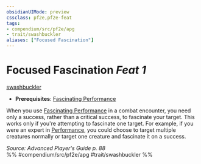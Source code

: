 ```yaml
---
obsidianUIMode: preview
cssclass: pf2e,pf2e-feat
tags:
- compendium/src/pf2e/apg
- trait/swashbuckler
aliases: ["Focused Fascination"]
---
```

# Focused Fascination  *Feat 1*  
[swashbuckler](rules/traits/swashbuckler-apg.md)  

- **Prerequisites**: [Fascinating Performance](compendium/feats/fascinating-performance.md)

When you use [Fascinating Performance](compendium/feats/fascinating-performance.md) in a combat encounter, you need only a success, rather than a critical success, to fascinate your target. This works only if you're attempting to fascinate one target. For example, if you were an expert in [Performance](compendium/skills.md#Performance), you could choose to target multiple creatures normally or target one creature and fascinate it on a success.

*Source: Advanced Player's Guide p. 88*  
%% #compendium/src/pf2e/apg #trait/swashbuckler %%